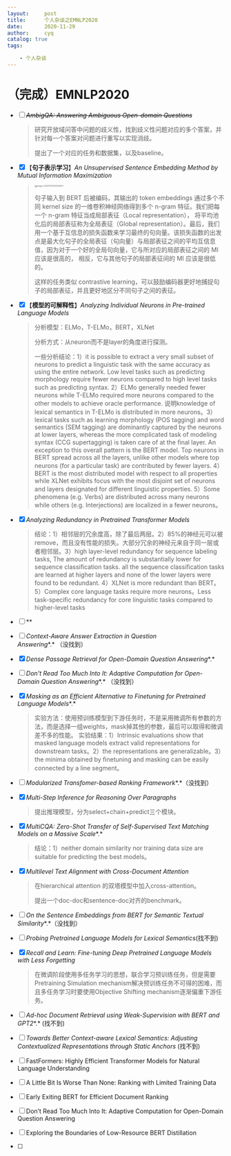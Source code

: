 ```yaml
---
layout:     post
title:      个人杂谈之EMNLP2020
date:       2020-11-29
author:     cyq
catalog: true
tags:

    - 个人杂谈
---
```




# （完成）EMNLP2020

- [ ] *~~AmbigQA: Answering Ambiguous Open-domain Questions~~*

  > 研究开放域问答中问题的歧义性，找到歧义性问题对应的多个答案，并针对每一个答案对问题进行重写以实现消歧。
  >
  > 提出了一个对应的任务和数据集，以及baseline。

- [x] 【**句子表示学习**】*An Unsupervised Sentence Embedding Method by Mutual Information Maximization*

  > <img src="../../notes/images/image-20201010154450654.png" alt="image-20201010154450654" style="zoom:33%;" />
  >
  > 句子输入到 BERT 后被编码，其输出的 token embeddings 通过多个不同 kernel size 的一维卷积神经网络得到多个 n-gram 特征。我们把每一个 n-gram 特征当成局部表征（Local representation）， 将平均池化后的局部表征称为全局表征（Global representation）。最后，我们用一个基于互信息的损失函数来学习最终的句向量。该损失函数的出发点是最大化句子的全局表征（句向量）与局部表征之间的平均互信息值，因为对于一个好的全局句向量，它与所对应的局部表征之间的 MI 应该是很高的， 相反，它与其他句子的局部表征间的 MI 应该是很低的。
  >
  > 这样的任务类似 contrastive learning，可以鼓励编码器更好地捕捉句子的局部表征，并且更好地区分不同句子之间的表征。

- [x] 【**模型的可解释性**】*Analyzing Individual Neurons in Pre-trained Language Models*

  > 分析模型：ELMo，T-ELMo，BERT，XLNet
  >
  > 分析方式：从neuron而不是layer的角度进行探测。
  >
  > 一些分析结论：1）it is possible to extract a very small subset of neurons to predict a linguistic task with the same accuracy as using the entire network. Low level tasks such as predicting morphology require fewer neurons compared to high level tasks such as predicting syntax. 2）ELMo generally needed fewer neurons while T-ELMo required more neurons compared to the other models to achieve oracle performance. 说明knowledge of lexical semantics in T-ELMo is distributed in more neurons。3）lexical tasks such as learning morphology (POS tagging) and word semantics (SEM tagging) are dominantly captured by the neurons at lower layers, whereas the more complicated task of modeling syntax (CCG supertagging) is taken care of at the ﬁnal layer. An exception to this overall pattern is the BERT model. Top neurons in BERT spread across all the layers, unlike other models where top neurons (for a particular task) are contributed by fewer layers. 4）BERT is the most distributed model with respect to all properties while XLNet exhibits focus with the most disjoint set of neurons and layers designated for different linguistic properties. 5）Some phenomena (e.g. Verbs) are distributed across many neurons while others (e.g. Interjections) are localized in a fewer neurons。

- [x] *Analyzing Redundancy in Pretrained Transformer Models*

  > 结论：1）相邻层的冗余度高，除了最后两层。2）85%的神经元可以被remove，而且没有性能的损失。大部分冗余的神经元来自于同一层或者相邻层。3）high layer-level redundancy for sequence labeling tasks, The amount of redundancy is substantially lower for sequence classiﬁcation tasks. all the sequence classiﬁcation tasks are learned at higher layers and none of the lower layers were found to be redundant. 4）XLNet is more redundant than BERT。5）Complex core language tasks require more neurons。Less task-speciﬁc redundancy for core linguistic tasks compared to higher-level tasks

- [ ] **

- [ ] *Context-Aware Answer Extraction in Question Answering**.* （没找到）

- [x] *Dense Passage Retrieval for Open-Domain Question Answering**.*

- [ ] *Don't Read Too Much Into It: Adaptive Computation for Open-Domain Question Answering**.* （没找到）

- [x] *Masking as an Efficient Alternative to Finetuning for Pretrained Language Models**.* 

  > 实验方法：使用预训练模型到下游任务时，不是采用微调所有参数的方法，而是选择一组weights，mask掉其他的参数，最后可以取得和微调差不多的性能。
  > 实验结果：1）Intrinsic evaluations show that masked language models extract valid representations for downstream tasks。2）the representations are generalizable。3）the minima obtained by ﬁnetuning and masking can be easily connected by a line segment。

- [ ] *Modularized Transfomer-based Ranking Framework**.*（没找到）

- [x] *Multi-Step Inference for Reasoning Over Paragraphs*

  > 提出推理模型，分为select+chain+predict三个模块。

- [x] *MultiCQA: Zero-Shot Transfer of Self-Supervised Text Matching Models on a Massive Scale**.*

  > 结论：1）neither domain similarity nor training data size are suitable for predicting the best models。

- [x] *Multilevel Text Alignment with Cross-Document Attention*

  > 在hierarchical attention 的双塔模型中加入cross-attention。
  >
  > 提出一个doc-doc和sentence-doc对齐的benchmark。

- [ ] *On the Sentence Embeddings from BERT for Semantic Textual Similarity**.*（没找到）

- [ ] *Probing Pretrained Language Models for Lexical Semantics*(找不到)

- [x] *Recall and Learn: Fine-tuning Deep Pretrained Language Models with Less Forgetting*

  > 在微调阶段使用多任务学习的思想，联合学习预训练任务，但是需要Pretraining Simulation mechanism解决预训练任务不可得的困难，而且多任务学习时要使用Objective Shifting mechanism逐渐偏重下游任务。

- [ ] *Ad-hoc Document Retrieval using Weak-Supervision with BERT and GPT2**.* (找不到)

- [ ] *Towards Better Context-aware Lexical Semantics: Adjusting Contextualized Representations through Static Anchors* (找不到)

- [ ] FastFormers: Highly Efficient Transformer Models for Natural Language Understanding

- [ ] A Little Bit Is Worse Than None: Ranking with Limited Training Data

- [ ] Early Exiting BERT for Efficient Document Ranking

- [ ] Don’t Read Too Much Into It: Adaptive Computation for Open-Domain Question Answering

- [ ] Exploring the Boundaries of Low-Resource BERT Distillation

- [ ] 





